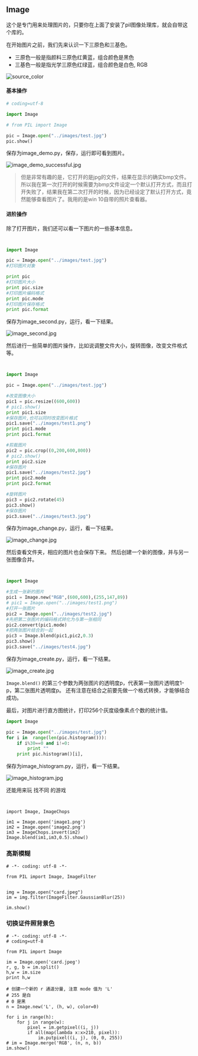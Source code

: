 ## Image

这个是专门用来处理图片的，只要你在上面了安装了pil图像处理库，就会自带这个库的。

在开始图片之前，我们先来认识一下三原色和三基色。
- 三原色一般是指颜料三原色红黄蓝，组合颜色是黑色
- 三基色一般是指光学三原色红绿蓝，组合颜色是白色, RGB

![source_color](images/source_color.png)

#### 基本操作

```python
# coding=utf-8

import Image

# from PIL import Image

pic = Image.open("../images/test.jpg")
pic.show()
```

保存为image_demo.py，保存，运行即可看到图片。

![image_demo_successful.jpg](images/image_demo_successful.jpg)

>但是非常有趣的是，它打开的是jpg的文件，结果在显示的确实bmp文件。所以我在第一次打开的时候需要为bmp文件设定一个默认打开方式，而且打开失败了，结果我在第二次打开的时候，因为已经设定了默认打开方式，竟然能够查看图片了。我用的是win 10自带的照片查看器。

#### 进阶操作

除了打开图片，我们还可以看一下图片的一些基本信息。

```python


import Image

pic = Image.open("../images/test.jpg")
#打印图片对象

print pic
#打印图片大小
print pic.size
#打印图片编码格式
print pic.mode
#打印图片保存格式
print pic.format
```

保存为image_second.py，运行，看一下结果。

![image_second.jpg](images/image_second.jpg)

然后进行一些简单的图片操作，比如说调整文件大小，旋转图像，改变文件格式等。

```python


import Image

pic = Image.open("../images/test.jpg")

#改变图像大小
pic1 = pic.resize((600,600))
# pic1.show()
print pic1.size
#保存图片,也可以同时改变图片格式
pic1.save("../images/test1.png")
print pic1.mode
print pic1.format

#剪裁图片
pic2 = pic.crop((0,200,600,800))
# pic2.show()
print pic2.size
#保存图片
pic1.save("../images/test2.jpg")
print pic2.mode
print pic2.format

#旋转图片
pic3 = pic2.rotate(45)
pic3.show()
#保存图片
pic3.save("../images/test3.jpg")
```

保存为image_change.py，运行，看一下结果。

![image_change.jpg](images/image_change.jpg)

然后查看文件夹，相应的图片也会保存下来。
然后创建一个新的图像，并与另一张图像合并。

```python


import Image

#生成一张新的图片
pic1 = Image.new("RGB",(600,600),(255,147,89))
# pic1 = Image.open("../images/test1.png")
#打开一张图片
pic2 = Image.open("../images/test2.jpg")
#先把第二张图片的编码格式转化为与第一张相同
pic2.convert(pic1.mode)
#把两张图片结合到一起
pic3 = Image.blend(pic1,pic2,0.3)
pic3.show()
pic3.save("../images/test4.jpg")
```

保存为image_create.py，运行，看一下结果。

![image_create.jpg](images/image_create.jpg)

`Image.blend()` 的第三个参数为两张图片的透明度p，代表第一张图片透明度1-p，第二张图片透明度p。
还有注意在结合之前要先做一个格式转换，才能够结合成功。

最后，对图片进行直方图统计，打印256个灰度级像素点个数的统计值。

```python
import Image

pic = Image.open("../images/test.jpg")
for i in  range(len(pic.histogram())):
	if i%30==0 and i!=0:
		print ""
	print pic.histogram()[i],
```

保存为image_histogram.py，运行，看一下结果。

![image_histogram.jpg](images/image_histogram.jpg)

还能用来玩 找不同 的游戏

```


import Image, ImageChops

im1 = Image.open('image1.png')
im2 = Image.open('image2.png')
im3 = ImageChops.invert(im2)
Image.blend(im1,im3,0.5).show()

```

### 高斯模糊

```
# -*- coding: utf-8 -*-

from PIL import Image, ImageFilter


img = Image.open("card.jpeg")
im = img.filter(ImageFilter.GaussianBlur(25))

im.show()

```

### 切换证件照背景色

```
# -*- coding: utf-8 -*-
# coding=utf-8

from PIL import Image

im = Image.open('card.jpeg')
r, g, b = im.split()
h,w = im.size
print h,w

# 创建一个新的 r 通道分量, 注意 mode 值为 'L'
# 255 是白
# 0 是黑
n = Image.new('L', (h, w), color=0)

for i in range(h):
    for j in range(w):
        pixel = im.getpixel((i, j))
        if all(map(lambda x:x>210, pixel)):
            im.putpixel((i, j), (0, 0, 255))
# im = Image.merge('RGB', (n, n, b))
im.show()

```

